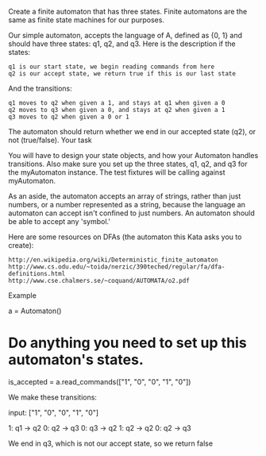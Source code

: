 Create a finite automaton that has three states. Finite automatons are the same as finite state machines for our purposes.

Our simple automaton, accepts the language of A, defined as {0, 1} and should have three states: q1, q2, and q3. Here is the description if the states:

    q1 is our start state, we begin reading commands from here
    q2 is our accept state, we return true if this is our last state

And the transitions:

    q1 moves to q2 when given a 1, and stays at q1 when given a 0
    q2 moves to q3 when given a 0, and stays at q2 when given a 1
    q3 moves to q2 when given a 0 or 1

The automaton should return whether we end in our accepted state (q2), or not (true/false).
Your task

You will have to design your state objects, and how your Automaton handles transitions. Also make sure you set up the three states, q1, q2, and q3 for the myAutomaton instance. The test fixtures will be calling against myAutomaton.

As an aside, the automaton accepts an array of strings, rather than just numbers, or a number represented as a string, because the language an automaton can accept isn't confined to just numbers. An automaton should be able to accept any 'symbol.'

Here are some resources on DFAs (the automaton this Kata asks you to create):

    http://en.wikipedia.org/wiki/Deterministic_finite_automaton
    http://www.cs.odu.edu/~toida/nerzic/390teched/regular/fa/dfa-definitions.html
    http://www.cse.chalmers.se/~coquand/AUTOMATA/o2.pdf

Example

a = Automaton()
# Do anything you need to set up this automaton's states.
is_accepted = a.read_commands(["1", "0", "0", "1", "0"])

We make these transitions:

input: ["1", "0", "0", "1", "0"]

1: q1 -> q2
0: q2 -> q3
0: q3 -> q2
1: q2 -> q2
0: q2 -> q3

We end in q3, which is not our accept state, so we return false

